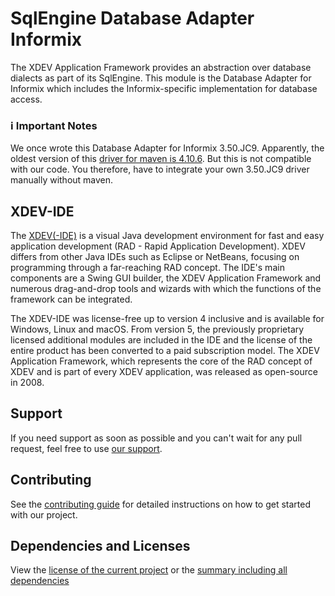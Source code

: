 # SqlEngine Database Adapter Informix

The XDEV Application Framework provides an abstraction over database dialects as part of its SqlEngine. This module is
the Database Adapter for Informix which includes the Informix-specific implementation for database access.

### :information_source: Important Notes

We once wrote this Database Adapter for Informix 3.50.JC9. Apparently, the oldest version of
this [driver for maven is 4.10.6](https://mvnrepository.com/artifact/com.ibm.informix/jdbc). But this is not compatible
with our code.
You therefore, have to integrate your own 3.50.JC9 driver manually without maven.

## XDEV-IDE

The [XDEV(-IDE)](https://xdev.software/en/products/swing-builder) is a visual Java development environment for fast and
easy application development (RAD - Rapid Application Development). XDEV differs from other Java IDEs such as Eclipse or
NetBeans, focusing on programming through a far-reaching RAD concept. The IDE's main components are a Swing GUI builder,
the XDEV Application Framework and numerous drag-and-drop tools and wizards with which the functions of the framework
can be integrated.

The XDEV-IDE was license-free up to version 4 inclusive and is available for Windows, Linux and macOS. From version 5,
the previously proprietary licensed additional modules are included in the IDE and the license of the entire product has
been converted to a paid subscription model. The XDEV Application Framework, which represents the core of the RAD
concept of XDEV and is part of every XDEV application, was released as open-source in 2008.

## Support

If you need support as soon as possible and you can't wait for any pull request, feel free to
use [our support](https://xdev.software/en/services/support).

## Contributing

See the [contributing guide](./CONTRIBUTING.md) for detailed instructions on how to get started with our project.

## Dependencies and Licenses

View the [license of the current project](LICENSE) or
the [summary including all dependencies](https://xdev-software.github.io/xapi-db-informix/dependencies/)

